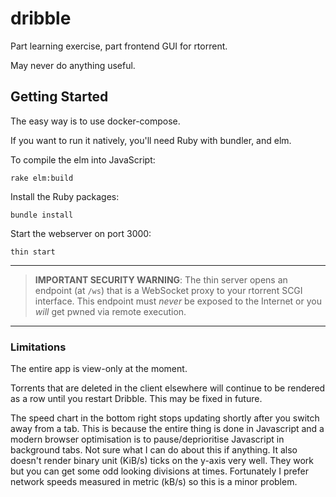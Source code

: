 # dribble

Part learning exercise, part frontend GUI for rtorrent.

May never do anything useful.

## Getting Started

The easy way is to use docker-compose.

If you want to run it natively, you'll need Ruby with bundler, and elm.

To compile the elm into JavaScript:

```
rake elm:build
```

Install the Ruby packages:

```
bundle install
```

Start the webserver on port 3000:

```
thin start
```

---
> **IMPORTANT SECURITY WARNING**: The thin server opens an endpoint (at `/ws`) that is a WebSocket proxy to your rtorrent SCGI interface. This endpoint must *never* be exposed to the Internet or you *will* get pwned via remote execution.
---


### Limitations

The entire app is view-only at the moment.

Torrents that are deleted in the client elsewhere will continue to be rendered as a row until you restart Dribble. This may be fixed in future.

The speed chart in the bottom right stops updating shortly after you switch away from a tab. This is because the entire thing is done in Javascript and a modern browser optimisation is to pause/deprioritise Javascript in background tabs. Not sure what I can do about this if anything.  It also doesn't render binary unit (KiB/s) ticks on the y-axis very well. They work but you can get some odd looking divisions at times. Fortunately I prefer network speeds measured in metric (kB/s) so this is a minor problem.
